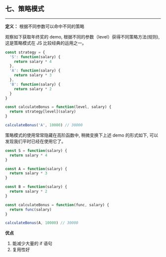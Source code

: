 ## 七、策略模式
---
**定义：** 根据不同参数可以命中不同的策略

观察如下获取年终奖的 demo, 根据不同的参数（level）获得不同策略方法(规则), 这是策略模式在 JS 比较经典的运用之一。

```js
const strategy = {
  'S': function(salary) {
    return salary * 4
  },
  'A': function(salary) {
    return salary * 3
  },
  'B': function(salary) {
    return salary * 2
  }
}

const calculateBonus = function(level, salary) {
  return strategy[level](salary)
}

calculateBonus('A', 10000) // 30000
```

策略模式的使用常常隐藏在高阶函数中, 稍微变换下上述 demo 的形式如下, 可以发现我们平时已经在使用它了。

```js
const S = function(salary) {
  return salary * 4
}

const A = function(salary) {
  return salary * 3
}

const B = function(salary) {
  return salary * 2
}

const calculateBonus = function(func, salary) {
  return func(salary)
}

calculateBonus(A, 10000) // 30000
```

**优点**
1. 能减少大量的 if 语句
2. 复用性好